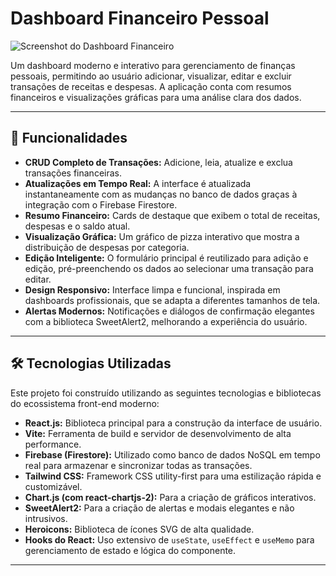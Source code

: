 # Dashboard Financeiro Pessoal

![Screenshot do Dashboard Financeiro](/home/obrunofelix/despesas-trabalho/src/assets/exemplo.png)

Um dashboard moderno e interativo para gerenciamento de finanças pessoais, permitindo ao usuário adicionar, visualizar, editar e excluir transações de receitas e despesas. A aplicação conta com resumos financeiros e visualizações gráficas para uma análise clara dos dados.

---

## 🚀 Funcionalidades

-   **CRUD Completo de Transações:** Adicione, leia, atualize e exclua transações financeiras.
-   **Atualizações em Tempo Real:** A interface é atualizada instantaneamente com as mudanças no banco de dados graças à integração com o Firebase Firestore.
-   **Resumo Financeiro:** Cards de destaque que exibem o total de receitas, despesas e o saldo atual.
-   **Visualização Gráfica:** Um gráfico de pizza interativo que mostra a distribuição de despesas por categoria.
-   **Edição Inteligente:** O formulário principal é reutilizado para adição e edição, pré-preenchendo os dados ao selecionar uma transação para editar.
-   **Design Responsivo:** Interface limpa e funcional, inspirada em dashboards profissionais, que se adapta a diferentes tamanhos de tela.
-   **Alertas Modernos:** Notificações e diálogos de confirmação elegantes com a biblioteca SweetAlert2, melhorando a experiência do usuário.

---

## 🛠️ Tecnologias Utilizadas

Este projeto foi construído utilizando as seguintes tecnologias e bibliotecas do ecossistema front-end moderno:

-   **React.js:** Biblioteca principal para a construção da interface de usuário.
-   **Vite:** Ferramenta de build e servidor de desenvolvimento de alta performance.
-   **Firebase (Firestore):** Utilizado como banco de dados NoSQL em tempo real para armazenar e sincronizar todas as transações.
-   **Tailwind CSS:** Framework CSS utility-first para uma estilização rápida e customizável.
-   **Chart.js (com react-chartjs-2):** Para a criação de gráficos interativos.
-   **SweetAlert2:** Para a criação de alertas e modais elegantes e não intrusivos.
-   **Heroicons:** Biblioteca de ícones SVG de alta qualidade.
-   **Hooks do React:** Uso extensivo de `useState`, `useEffect` e `useMemo` para gerenciamento de estado e lógica do componente.

---
